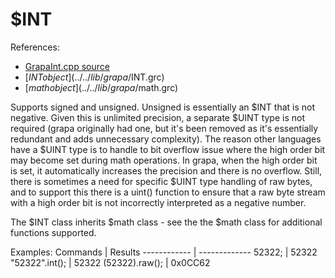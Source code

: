 # $INT
References:
- [GrapaInt.cpp source](../../source/grapa/GrapaInt.cpp)
- [$INT object](../../lib/grapa/$INT.grc)
- [$math object](../../lib/grapa/$math.grc)

Supports signed and unsigned. Unsigned is essentially an $INT that is not negative. Given this is unlimited precision, a separate $UINT type is not required (grapa originally had one, but it's been removed as it's essentially redundant and adds unnecessary complexity). The reason other languages have a $UINT type is to handle to bit overflow issue where the high order bit may become set during math operations. In grapa, when the high order bit is set, it automatically increases the precision and there is no overflow. Still, there is sometimes a need for specific $UINT type handling of raw bytes, and to support this there is a uint() function to ensure that a raw byte stream with a high order bit is not incorrectly interpreted as a negative number. 

The $INT class inherits $math class - see the the $math class for additional functions supported.

Examples:
Commands | Results
------------ | -------------
52322; | 52322
"52322".int(); | 52322
(52322).raw(); | 0x0CC62
